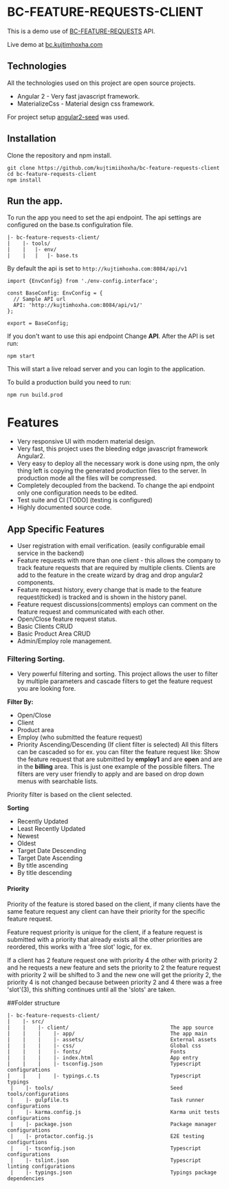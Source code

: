 # BC-FEATURE-REQUESTS-CLIENT

This is a demo use of [BC-FEATURE-REQUESTS](https://github.com/kujtimiihoxha/bc-feature-requests) API.

Live demo at [bc.kujtimhoxha.com](http://bc.kujtimhoxha.com)

## Technologies
All the technologies used on this project are open source projects.

 - Angular 2 - Very fast javascript framework.
 - MaterializeCss - Material design css framework.
 
 For project setup [angular2-seed](https://github.com/mgechev/angular2-seed) was used.
 
## Installation
 Clone the repository and npm install.
 ```
 git clone https://github.com/kujtimiihoxha/bc-feature-requests-client
 cd bc-feature-requests-client
 npm install
 ```

## Run the app.
 To run the app you need to set the api endpoint.
 The api settings are configured on the base.ts configulration file.
 ```
 |- bc-feature-requests-client/
 |    |- tools/
 |    |   |- env/
 |    |   |   |- base.ts
 ```
 
 By default the api is set to ```http://kujtimhoxha.com:8084/api/v1```
 ```
 import {EnvConfig} from './env-config.interface';
 
 const BaseConfig: EnvConfig = {
   // Sample API url
   API: 'http://kujtimhoxha.com:8084/api/v1/'
 };
 
 export = BaseConfig;
 
 ```
 
 If you don't want to use this api endpoint Change **API**.
 After the API is set run:
 
 ```
 npm start
 ```
 This will start a live reload server and you can login to the application.
 
 To build a production build you need to run:
 ```
 npm run build.prod
 ```
# Features
- Very responsive UI with modern material design.
- Very fast, this project uses the bleeding edge javascript framework Angular2.
- Very easy to deploy all the necessary work is done using npm, the only thing left is copying the generated production files to the server. In production mode all the files will be compressed.
- Completely decoupled from the backend. To change the api endpoint only one configuration needs to be edited.
- Test suite and CI [TODO] (testing is configured)
- Highly documented source code.

## App Specific Features
- User registration with email verification. (easily configurable email service in the backend)
- Feature requests with more than one client - this allows the company to track feature requests
that are required by multiple clients. Clients are add to the feature in the create wizard by drag and drop angular2 components.
- Feature request history, every change that is made to the feature request(ticked) is tracked and is shown in the history panel.
- Feature request discussions(comments) employs can comment on the feature request and communicated with each other.
- Open/Close feature request status.
- Basic Clients CRUD
- Basic Product Area CRUD
- Admin/Employ role management.

### Filtering Sorting.
- Very powerful filtering and sorting.
This project allows the user to filter by multiple parameters and cascade filters to get the feature request you are looking fore.
 
**Filter By:**
   - Open/Close
   - Client
   - Product area
   - Employ (who submitted the feature request)
   - Priority Ascending/Descending (If client filter is selected)
All this filters can be cascaded so for ex. you can filter the feature request like:
Show the feature request that are submitted by **employ1** and are **open** and are in the **billing** area.
This is just one example of the possible filters. The filters are very user friendly to apply and are based on drop down menus with searchable lists.

Priority filter is based on the client selected.

**Sorting**
  
 - Recently Updated
 - Least Recently Updated
 - Newest
 - Oldest
 - Target Date Descending
 - Target Date Ascending
 - By title ascending
 - By title descending
#### Priority
Priority of the feature is stored based on the client, if many clients have the same feature request any client can have their priority for the specific feature request.

Feature request priority is unique for the client, if a feature request is submitted with a priority that already exists all the other priorities are reordered, this works with a 'free slot' logic, for ex.

If a client has 2 feature request  one with priority 4 the other with priority 2 and he requests a new feature and sets the priority to 2 the feature request with priority 2 will be shifted to 3 and the new one will get the priority 2, the priority 4 is not changed because
between priority 2 and 4 there was a free 'slot'(3), this shifting continues until all the 'slots' are taken.


##Folder structure
 ```
 |- bc-feature-requests-client/
 |    |- src/                               
 |    |    |- client/                                 The app source
 |    |    |    |- app/                               The app main
 |    |    |    |- assets/                            External assets
 |    |    |    |- css/                               Global css
 |    |    |    |- fonts/                             Fonts
 |    |    |    |- index.html                         App entry
 |    |    |    |- tsconfig.json                      Typescript configurations
 |    |    |    |- typings.c.ts                       Typescript typings
  |    |- tools/                                      Seed tools/configurations 
  |    |- gulpfile.ts                                 Task runner configurations
  |    |- karma.config.js                             Karma unit tests configurations
  |    |- package.json                                Package manager configurations
  |    |- protactor.config.js                         E2E testing configurtions
  |    |- tsconfig.json                               Typescript configurations
  |    |- tslint.json                                 Typescript linting configurations
  |    |- typings.json                                Typings package dependencies
```

